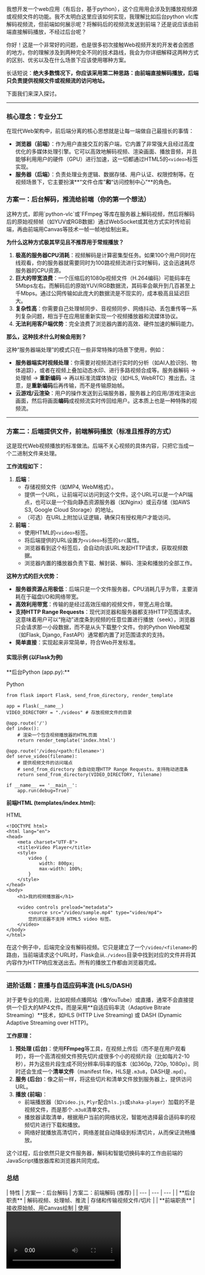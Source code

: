 我想开发一个web应用（有后台，基于python），这个应用用会涉及到播放视频源或视频文件的功能。我不太明白这里应该如何实现，我理解比如后台python vlc库解码视频流，但前端如何展示呢？将解码后的视频流发送到前端？还是说应该由前端直接解码播放，不经过后台呢？ 

你好！这是一个非常好的问题，也是很多初次接触Web视频开发的开发者会困惑的地方。你的理解涉及到两种完全不同的技术路线，我会为你详细解释这两种方式的区别、优劣以及在什么场景下应该使用哪种方案。

长话短说：**绝大多数情况下，你应该采用第二种思路：由前端直接解码播放，后端只负责提供视频文件或视频流的访问地址。**

下面我们来深入探讨。

---

<h3 id="3c70d953">核心理念：专业分工</h3>
在现代Web架构中，前后端分离的核心思想就是让每一端做自己最擅长的事情：

+ **浏览器（前端）**：作为用户直接交互的客户端，它内置了非常强大且经过高度优化的多媒体处理引擎。它可以高效地解码视频、渲染画面、播放音频，并且能够利用用户的硬件（GPU）进行加速，这一切都通过HTML5的`<video>`标签实现。
+ **服务器（后端）**：负责处理业务逻辑、数据存储、用户认证、权限控制等。在视频场景下，它主要扮演**“文件仓库”**和**“访问控制中心”**的角色。

<h3 id="8e07ee77">方案一：后台解码，推流给前端（你的第一个想法）</h3>
这种方式，即用`python-vlc`或`FFmpeg`等库在服务器上解码视频，然后将解码后的原始视频帧（如YUV或RGB数据）通过WebSocket或其他方式实时传给前端，再由前端用Canvas等技术一帧一帧地绘制出来。

**为什么这种方式极其罕见且不推荐用于常规播放？**

1. **极高的服务器CPU消耗**：视频解码是计算密集型任务。如果100个用户同时在线观看，你的服务器就需要同时为100路视频流进行实时解码，这会迅速耗尽服务器的CPU资源。
2. **巨大的带宽浪费**：一个压缩后的1080p视频文件（H.264编码）可能码率在5Mbps左右。而解码后的原始YUV/RGB数据流，其码率会飙升到几百甚至上千Mbps。通过公网传输如此庞大的数据流是不现实的，成本极高且延迟巨大。
3. **复杂性高**：你需要自己处理帧同步、音视频同步、网络抖动、丢包重传等一系列复杂问题，相当于在应用层重新实现一个视频播放器和流媒体协议。
4. **无法利用客户端优势**：完全浪费了浏览器内置的高效、硬件加速的解码能力。

**那么，这种技术什么时候会用到？**

这种“服务器端处理”的模式只在一些非常特殊的场景下使用，例如：

+ **服务器端实时视频处理**：你需要对视频流进行实时的分析（如AI人脸识别、物体追踪），或者在视频上叠加动态水印、进行多路视频合成等。服务器解码 -> 处理帧 -> **重新编码** -> 再以标准流媒体协议（如HLS, WebRTC）推出去。注意，是**重新编码**后再传输，而不是传输原始帧。
+ **云游戏/云渲染**：用户的操作发送到云端服务器，服务器上的应用/游戏渲染出画面，然后将画面**编码**成视频流实时传回给用户。这本质上也是一种特殊的视频流。

---

<h3 id="dd9f9f6e">方案二：后端提供文件，前端解码播放（标准且推荐的方式）</h3>
这是现代Web视频播放的标准做法。后端不关心视频的具体内容，只把它当成一个二进制文件来处理。

**工作流程如下：**

1. **后端**：
    - 存储视频文件（如MP4, WebM格式）。
    - 提供一个URL，让前端可以访问到这个文件。这个URL可以是一个API端点，也可以是一个指向静态资源服务器（如Nginx）或云存储（如AWS S3, Google Cloud Storage）的地址。
    - （可选）在URL上附加认证逻辑，确保只有授权用户才能访问。
2. **前端**：
    - 使用HTML的`<video>`标签。
    - 将后端提供的URL设置为`<video>`标签的`src`属性。
    - 浏览器看到这个标签后，会自动向该URL发起HTTP请求，获取视频数据。
    - 浏览器内置的播放器负责下载、解封装、解码、渲染和播放的全部工作。

**这种方式的巨大优势：**

+ **服务器资源占用极低**：后端只是一个文件服务器，CPU消耗几乎为零，主要消耗在于磁盘I/O和网络带宽。
+ **高效利用带宽**：传输的是经过高效压缩的视频文件，带宽占用合理。
+ **支持HTTP Range Requests**：现代浏览器和服务器都支持HTTP范围请求。这意味着用户可以“拖动”进度条到视频的任意位置进行播放（seek），浏览器只会请求那一小段数据，而不是从头下载整个文件。你的Python Web框架（如Flask, Django, FastAPI）通常都内置了对范围请求的支持。
+ **简单直接**：实现起来非常简单，符合Web开发标准。

<h4 id="e4fff8de">实现示例 (以Flask为例)</h4>
**后台Python (app.py):**

Python

```plain
from flask import Flask, send_from_directory, render_template

app = Flask(__name__)
VIDEO_DIRECTORY = "./videos" # 存放视频文件的目录

@app.route('/')
def index():
    # 渲染一个包含视频播放器的HTML页面
    return render_template('index.html')

@app.route('/video/<path:filename>')
def serve_video(filename):
    # 提供视频文件的访问端点
    # send_from_directory 会自动处理HTTP Range Requests，支持拖动进度条
    return send_from_directory(VIDEO_DIRECTORY, filename)

if __name__ == '__main__':
    app.run(debug=True)
```

**前端HTML (templates/index.html):**

HTML

```plain
<!DOCTYPE html>
<html lang="en">
<head>
    <meta charset="UTF-8">
    <title>Video Player</title>
    <style>
        video {
            width: 800px;
            max-width: 100%;
        }
    </style>
</head>
<body>
    <h1>我的视频播放器</h1>
    
    <video controls preload="metadata">
        <source src="/video/sample.mp4" type="video/mp4">
        您的浏览器不支持 HTML5 video 标签。
    </video>
</body>
</html>
```

在这个例子中，后端完全没有解码视频。它只是建立了一个`/video/<filename>`的路由，当前端请求这个URL时，Flask会从`./videos`目录中找到对应的文件并将其内容作为HTTP响应发送出去。所有的播放工作都由浏览器完成。

---

<h3 id="80dd8003">进阶话题：直播与自适应码率流 (HLS/DASH)</h3>
对于更专业的应用，比如视频点播网站（像YouTube）或直播，通常不会直接提供一个巨大的MP4文件。而是采用**自适应码率流（Adaptive Bitrate Streaming）**技术，如HLS (HTTP Live Streaming) 或 DASH (Dynamic Adaptive Streaming over HTTP)。

**工作原理：**

1. **预处理 (后台)**：使用**FFmpeg**等工具，在视频上传后（而不是在用户观看时），将一个高清视频文件预先切片成很多个小的视频片段（比如每片2-10秒），并为这些片段生成不同分辨率/码率的版本（如360p, 720p, 1080p）。同时还会生成一个**清单文件**（manifest file，HLS是`.m3u8`，DASH是`.mpd`）。
2. **服务 (后台)**：像之前一样，将这些切片和清单文件放到服务器上，提供访问URL。
3. **播放 (前端)**：
    - 前端播放器（如`Video.js`, `Plyr`配合`hls.js`或`shaka-player`）加载的不是视频文件，而是那个`.m3u8`清单文件。
    - 播放器读取清单，根据用户当前的网络状况，智能地选择最合适码率的视频切片进行下载和播放。
    - 网络好就播放高清切片，网络差就自动降级到标清切片，从而保证流畅播放。

这个过程，后台依然只是文件服务器，解码和智能切换码率的工作由前端的JavaScript播放器库和浏览器共同完成。

<h3 id="25f9c7fa">总结</h3>
| 特性 | 方案一：后台解码 | 方案二：前端解码 (推荐) |
| --- | --- | --- |
| **后台职责** | 解码视频、处理帧、推流 | 存储和传输视频文件/切片 |
| **前端职责** | 接收原始帧、用Canvas绘制 | 使用`<video>`<br/>标签请求并播放视频 |
| **服务器CPU** | **极高** | **极低** |
| **网络带宽** | **巨大浪费** | **高效** |
| **实现复杂度** | **非常高** | **简单，符合Web标准** |
| **应用场景** | 实时AI分析、云游戏等特殊场景 | **所有常规的Web视频点播和直播** |


导出到 Google 表格

**给你的建议：**

对于你的Web应用，请**毫不犹豫地选择方案二**。你的Python后端的核心任务是管理视频资源（上传、存储、数据库记录）并提供一个安全的URL给前端。前端则使用标准的HTML5 `<video>`标签或更强大的JS播放器库来负责所有与播放相关的任务。

只有当你需要对视频内容进行服务器端实时分析时，才需要考虑在后台解码视频。

![](https://lh3.googleusercontent.com/gg/AAHar4dogQArWfX_Pb1Mes2G1q4fa4B_YAoEBoFjbVfxb4m8lx9bHv3CGgH_XHWhatdx7NEKm2Nh24F0a18zu4cnKzjZdalSdbsoSBBf_ztUlt_w89_iE_A4cWnqim_ZolzJU8iR7okDZ7BOuTNUW4jaeF1vhUTqveJ5WJf-xtHOEL8v8u-9HhI)[在新窗口中打开](https://lens.google.com/uploadbyurl?url=https://lh3.googleusercontent.com/gg/AAHar4dogQArWfX_Pb1Mes2G1q4fa4B_YAoEBoFjbVfxb4m8lx9bHv3CGgH_XHWhatdx7NEKm2Nh24F0a18zu4cnKzjZdalSdbsoSBBf_ztUlt_w89_iE_A4cWnqim_ZolzJU8iR7okDZ7BOuTNUW4jaeF1vhUTqveJ5WJf-xtHOEL8v8u-9HhI=d&ep=bia)

这是我从一个带有视频播放功能的web应用中用开发者模式看到的页面dom，你帮我看看他是如何实现的 

分析

分析

+ 读取文档

已完成回答

好的，我们来一起分析一下你提供的这张DOM结构截图。

这张图非常清晰地展示了一个现代、标准的Web视频播放实现方式，它完美地印证了我之前向你解释的**“后端提供文件，前端解码播放”**的模式。

下面是详细的解读：

<h3 id="4fe65478">核心实现方式：HTML5 `<video>` 标签</h3>
最关键的一行代码是这个：

HTML

```plain
<video src="/data/video/1e8c3c6b-2ae0-48b8-8ec1-cf7e9064ab89.mp4?token=eyJhbGciOi..." controls autoplay class="h-full w-full block"></video>
```

让我们来分解一下这个标签的属性：

1. `**src**`** (视频源)**：这是最重要的部分。
    - **路径**: `/data/video/1e8c3c6b-2ae0-48b8-8ec1-cf7e9064ab89.mp4`
        * 这指向一个服务器上的 **.mp4 视频文件**。后端在这里的角色就是一个文件服务器。当浏览器渲染这个`<video>`标签时，它会向这个URL发起一个GET请求。
        * `1e8c3c6b...` 这一长串很可能是该视频在数据库中的唯一标识符（UUID）。
    - **查询参数**: `?token=eyJhbGciOi...`
        * `token=`后面跟着的一长串以`eyJ`开头的字符串，是一个典型的 **JWT (JSON Web Token)**。
        * **这是一个安全和授权机制**。后端服务器在收到视频文件请求时，会先解析这个`token`，验证其有效性（比如用户是否登录、是否有权限观看此视频）。只有`token`验证通过，后端才会将视频文件的数据流返回给前端浏览器。如果验证失败，后端可能会返回401未授权或403禁止访问的错误。
        * 这完美地体现了后端的职责：**业务逻辑（授权）+ 提供资源**，而不是解码。
2. `**controls**`：这个属性告诉浏览器显示原生的视频播放控件，包括播放/暂停按钮、进度条、音量控制、全屏按钮等。开发者无需自己用HTML/CSS/JS来画这些控件。
3. `**autoplay**`：这个属性尝试在视频加载完成后立即自动播放。不过，现代浏览器对自动播放有严格的限制，通常需要用户与页面有交互后（如点击）才能成功自动播放，或者在静音状态下（`muted`）才被允许。
4. `**class="h-full w-full block"**`：这些是CSS类，从命名风格（`h-full`, `w-full`）来看，极有可能是使用了像 **Tailwind CSS** 这样的工具类CSS框架。它们的作用是让视频元素在样式上占满其父容器的整个宽度和高度（`width: 100%; height: 100%;`）并以块级元素显示。

<h3 id="865b0a86">UI和布局：一个模态框（Modal/Dialog）</h3>
从`<video>`标签外层的DOM结构可以看出：

+ `<section role="dialog" ...>`: 这明确地指出视频播放器是被包裹在一个对话框（或者叫模态框、弹窗）中。
+ `class="flex fixed inset-0 ..."`: 这些CSS类（同样很像Tailwind CSS）定义了一个覆盖整个屏幕（`fixed inset-0`）的容器，并使用flex布局将其中的内容居中。
+ `data-slot="wrapper"`, `style="--visual-viewport-height: 911px..."`: 这表明整个组件可能是由某个前端框架（如React, Vue, Svelte）动态渲染出来的，并且在做一些响应式的布局计算。
+ `aria-modal="true"`, `aria-labelledby="..."`: 这些是WAI-ARIA属性，用于提升网页的可访问性（Accessibility），让屏幕阅读器等辅助工具能够理解这是一个模态对话框。

<h3 id="25f9c7fa-1">总结</h3>
这个Web应用的实现方式是：

1. **后端 (Python)**：
    - 负责用户认证和授权。
    - 提供一个受保护的API端点（例如 `/data/video/{video_id}`）。
    - 当收到带有效`token`的请求时，就从服务器的存储位置（可能是本地磁盘，也可能是云存储）读取对应的`.mp4`文件，并将其作为HTTP响应返回。服务器本身**不进行任何视频解码操作**。
2. **前端 (Browser/JavaScript)**：
    - 当用户点击某个视频时，前端框架会动态创建一个模态框（Dialog）。
    - 在模态框中渲染一个HTML5的`<video>`标签。
    - 将从后端获取到的、包含了安全`token`的视频URL赋值给`<video>`的`src`属性。
    - **之后的一切播放工作（网络请求、数据缓冲、解码、渲染到屏幕）都由浏览器内核全权负责。**

这是一种非常高效、安全且标准的实现方式，完全符合现代Web开发的最佳实践。

明白了，但视频流有很多种编码方式，video标签都能支持吗？会不会vlc播放器能播放，但video标签无法播放，而且我还需要在web前端展示视频源的编码、帧率、分辨率等信息，这怎么获取呢 

非常好的追问！这正好触及了Web视频开发的两个核心痛点：**兼容性**和**元数据获取**。你的直觉是完全正确的：VLC能播放的不代表浏览器就能播放。

我们来逐一拆解。

---

<h3 id="746dbdc8">1. 视频编码与`<video>`标签的兼容性</h3>
**简单回答：不，**`**<video>**`**标签远不能支持所有视频编码格式。**

VLC被称为“万能播放器”是有原因的。它内部捆绑了海量、自由的解码器库（如libavcodec，FFmpeg的核心），所以它几乎能播放你扔给它的任何东西，包括各种非标准的、老旧的、甚至有轻微损坏的视频文件。

而浏览器是一个高度标准化的、注重安全和性能的运行环境。它只会原生支持几种经过广泛协商和认可的格式组合。

<h4 id="649dcfac">“Web安全”的格式组合</h4>
为了保证你的视频能在几乎所有现代浏览器（Chrome, Firefox, Safari, Edge）上播放，你应该使用以下“黄金组合”：

+ **容器 (Container)**: **MP4 (**`**.mp4**`**)**
+ **视频编码 (Video Codec)**: **H.264 (也称为 AVC)**
+ **音频编码 (Audio Codec)**: **AAC**

这个组合拥有最广泛的硬件解码支持（手机、电脑的GPU可以直接解码，省电、高效），兼容性最好。

<h4 id="df62b463">其他重要格式</h4>
+ **WebM + VP9/VP8 + Opus**: 由Google主导的开放、免版税格式。在Chrome和Firefox中支持良好，但旧版Safari/IE不支持。现代Web应用通常会同时提供MP4和WebM两种格式，让浏览器自己选择。
+ **MP4 + H.265 (HEVC)**: 下一代主流编码，压缩率比H.264高很多。但由于**专利授权问题**，目前只有Safari原生支持。Chrome/Firefox需要操作系统层面安装扩展才能支持。
+ **AV1**: 最新的开放、免版税编码，压缩率比H.265还高。正在被所有主流浏览器迅速支持，是未来的方向，但目前还未完全普及。

<h4 id="542fbb30">关键结论：后台转码是必须的</h4>
既然无法保证用户上传的视频格式是Web兼容的，那么你的后台系统就必须有一个**“转码”**的步骤。

**流程应该是：**

1. 用户上传任意格式的视频（如 `.mkv`, `.avi`, `.mov`, `.wmv` 等）。
2. 你的Python后台调用一个强大的视频处理工具（**强烈推荐 FFmpeg**），将上传的视频统一转换为Web兼容的格式，比如前面提到的 **MP4 (H.264/AAC)**。
3. 转码成功后，将这个新的MP4文件存储起来，并提供URL给前端播放。

**一个简单的FFmpeg转码命令示例：**

Bash

```plain
# -i input.mkv           # 输入文件
# -c:v libx264         # 视频编码器使用libx264 (H.264)
# -preset medium       # 转码速度与质量的平衡
# -c:a aac             # 音频编码器使用aac
# -b:a 128k            # 音频比特率
# -movflags +faststart # 优化，让视频可以边下边播
# output.mp4           # 输出文件
ffmpeg -i input.mkv -c:v libx264 -preset medium -c:a aac -b:a 128k -movflags +faststart output.mp4
```

你可以在Python中通过 `subprocess` 模块来调用FFmpeg命令行。

---

<h3 id="61ffe6cf">2. 在前端获取视频的详细信息</h3>
这也是一个非常常见的需求。同样，`<video>`标签本身提供的API很有限，但我们有多种方法可以实现。

<h4 id="98e1b447">方案一：后台预处理（最可靠、推荐的方式）</h4>
既然你已经需要在后台用FFmpeg转码了，那么最理想的方式就是**在处理视频的同时，使用 **`**ffprobe**`** 工具提取所有元数据**。`ffprobe`是FFmpeg套件的一部分，专门用于分析媒体文件。

**流程：**

1. 在后台转码完成后，立刻用`ffprobe`分析输出的MP4文件。
2. `ffprobe`可以输出结构化的JSON数据，非常便于程序解析。
3. 将解析出的信息（分辨率、帧率、码率、编码格式、时长等）**存储到你的数据库里**，与视频的其他信息（如标题、ID）关联起来。
4. 当用户请求播放页面时，你的后台API除了返回视频URL，还应该把这些已经存好的元数据一并返回给前端。
5. 前端拿到这些数据后，直接渲染展示即可。

`**ffprobe**`** 命令示例：**

Bash

```plain
ffprobe -v quiet -print_format json -show_streams -show_format output.mp4
```

+ `-v quiet`: 隐藏不必要的日志。
+ `-print_format json`: 将输出格式化为JSON。
+ `-show_streams`: 显示所有流（视频、音频）的详细信息。
+ `-show_format`: 显示容器格式的信息（如时长、总码率）。

**你会得到类似下面这样的JSON输出：**

JSON

```plain
{
    "streams": [
        {
            "codec_name": "h264",
            "codec_long_name": "H.264 / AVC / MPEG-4 AVC / MPEG-4 part 10",
            "profile": "High",
            "width": 1920,
            "height": 1080,
            "r_frame_rate": "30/1", // 帧率 (30 fps)
            "avg_frame_rate": "30/1",
            "bit_rate": "4999908", // 码率
            "...": "..."
        },
        {
            "codec_name": "aac",
            "codec_long_name": "AAC (Advanced Audio Coding)",
            "...": "..."
        }
    ],
    "format": {
        "duration": "65.433000", // 时长 (秒)
        "size": "40916422",
        "bit_rate": "5002061",
        "...": "..."
    }
}
```

这种方式性能最好，信息最全，且与前端播放逻辑解耦，是专业视频网站的做法。

<h4 id="ef7533de">方案二：前端实时获取（有限但可行）</h4>
如果你无法修改后端，或者有特殊需求，也可以在前端获取部分信息。

1. **基本信息（分辨率）**: 一旦视频开始加载（监视 `loadedmetadata` 事件），你就可以从`<video>`元素上直接获取到视频的原始宽高。

JavaScript

```plain
const videoElement = document.querySelector('video');

videoElement.addEventListener('loadedmetadata', () => {
  const width = videoElement.videoWidth;
  const height = videoElement.videoHeight;
  console.log(`视频分辨率: ${width}x${height}`);
});
```

2. **详细信息（编码、帧率等）**: 这比较困难，因为浏览器没有直接提供这样的API。你需要借助JavaScript库，这些库通过Fetch API下载视频文件的一小部分（文件头），然后在前端解析出元数据。
    - **推荐库**: [**media-info.js**](https://www.google.com/search?q=https://github.com/malko/media-info.js)。它实际上是将强大的`MediaInfo`工具编译成了WebAssembly，可以在浏览器里直接运行。
    - **使用示例 (大致思路)**:

JavaScript

```plain
import MediaInfo from 'mediainfo.js';

const videoUrl = '/path/to/your/video.mp4';

MediaInfo({ format: 'JSON' }, (mediainfo) => {
  // 获取远程文件大小
  fetch(videoUrl, { method: 'HEAD' })
    .then(response => response.headers.get('content-length'))
    .then(size => {
      // 定义一个函数，让mediainfo.js只读取需要的部分
      const readChunk = (chunkSize, offset) => new Promise((resolve, reject) => {
        fetch(videoUrl, { headers: { Range: `bytes=${offset}-${offset + chunkSize - 1}` } })
          .then(response => response.arrayBuffer())
          .then(data => resolve(new Uint8Array(data)))
          .catch(reject);
      });

      // 开始分析
      mediainfo.analyzeData(() => size, readChunk)
        .then(result => {
          console.log(result); // 在这里获取完整的JSON格式元数据
          const videoTrack = result.media.track.find(t => t['@type'] === 'Video');
          if (videoTrack) {
              console.log('编码:', videoTrack.Format);
              console.log('帧率:', videoTrack.FrameRate);
          }
        })
        .catch(error => {
          console.error('分析失败:', error);
        });
    });
});
```

这种方式的缺点是增加了前端的复杂度和加载负担，但提供了极大的灵活性。

<h3 id="5f48af94">总结与建议</h3>
| 任务 | 最佳实践 | 备选方案 |
| --- | --- | --- |
| **处理不同格式的视频** | **后台使用FFmpeg统一转码**为 MP4 (H.264/AAC)。这是必须的步骤。 | 无。试图在前端处理非标准格式非常不可靠。 |
| **获取视频详细元数据** | **后台使用FFprobe提取信息**，存入数据库，通过API提供给前端。 | 在前端使用 `media-info.js`<br/> 等库实时分析视频文件头。 |


导出到 Google 表格

对于一个功能完善的Web应用，强烈建议你采用**后台处理**的方案。这会让你的系统更健壮、更高效，也让前端的开发更简单。

![](https://lh3.googleusercontent.com/gg/AAHar4d1A8w-fVwycXxAwv6mhbUKEWQ9xzYIA2wbhbHTidma57VQPZDTTxX7byUmonXaOhNpfWUeu3F_6nGxMtO9KlD9CrDW2io9RtUJyODaBG78ivGQ7a2P0cf6i9o9wWgE0YlBLstz3BybDjxy_4ITvPlJK9FduWvaRpK6lMNjADC8KjKK2pc)[在新窗口中打开](https://lens.google.com/uploadbyurl?url=https://lh3.googleusercontent.com/gg/AAHar4d1A8w-fVwycXxAwv6mhbUKEWQ9xzYIA2wbhbHTidma57VQPZDTTxX7byUmonXaOhNpfWUeu3F_6nGxMtO9KlD9CrDW2io9RtUJyODaBG78ivGQ7a2P0cf6i9o9wWgE0YlBLstz3BybDjxy_4ITvPlJK9FduWvaRpK6lMNjADC8KjKK2pc=d&ep=bia)

我的这个web应用里还有个功能就是视频流会被算法用来识别目标，比如人、车、物，识别的界面也要在界面上实时的去看，我看了另外一个软件中类似的功能，我只能抓取请求来看，我发现这好像是用图片拼出来的？即服务器发送回来的结果是图片，客户端把它拼接成视频流？ 

分析

分析

+ 读取文档

已完成回答

您观察得非常仔细，而且您的猜测是完全正确的！这种**“用图片拼成视频流”**的方式是一种非常常见且经典的实时视频流技术，特别适用于您所描述的“算法实时识别”场景。

我们来深入分析一下您截图中的内容，并解释这种技术的工作原理、优缺点以及与其他方案的对比。

<h3 id="51fbbcc6">从您的截图中找到的证据</h3>
在您提供的截图右侧，我们能看到一个API请求的返回结果（JSON格式）。请注意`app_config`字段内部的内容，特别是这个关键部分：

JSON

```plain
"output_uri": "data:image/jpeg;base64,/9j/4AAQSkZJRgABAQ... (省略了很长的字符串)"
```

这行代码就是“铁证”：

1. `**data:image/jpeg;base64,**`: 这是一个 **Data URL**。它是一种特殊的URL，允许将内容（这里是JPEG图片）直接嵌入到文本数据中，而不需要一个单独的文件链接。
2. `**/9j/4AAQSk...**`: 这是JPEG图片文件内容经过 **Base64编码** 后的字符串。浏览器看到这个Data URL后，就能直接解码并渲染出一张图片。

再结合您截图左侧的网络请求列表，您会发现有很多对 `smart_tuning_job/page` 或 `tasks/page` 的请求在持续不断地发出。这表明前端正在**轮询 (Polling)**——即每隔一个很短的时间（比如100-200毫秒）就向服务器请求一次最新的数据。

**所以，完整的工作流程是这样的：**

1. **服务器端**：
    - 算法程序从视频源（摄像头或视频文件）读取一帧。
    - 对这一帧图像运行您的识别算法（人、车、物检测）。
    - 将识别结果（比如绘制了边界框和标签）直接画在这一帧图像上。
    - 将这张处理后的图像编码成JPEG格式，再进行Base64编码。
    - 将这个Base64字符串作为JSON数据的一部分，通过API返回给前端。
2. **前端**：
    - 使用 `setInterval` 或类似的机制，定期向后台API发起请求。
    - 收到包含Base64图片数据的新JSON后，立即更新界面上一个`<img>`标签的`src`属性。
    - 由于这个过程非常快（比如每秒5-15次），人眼就会将快速连续替换的静态图片感知为动态的视频。

这种技术通常被称为 **Motion JPEG (MJPEG) over HTTP**。

<h3 id="3f1a682a">为什么使用这种“图片流”的方式？</h3>
尽管听起来有些“原始”，但这种方法在很多场景下是绝佳选择，因为它有几个核心优势：

1. **极低的延迟 (Ultra-Low Latency)**：服务器处理完一帧就立刻可以发送，前端收到就立刻可以显示。中间几乎没有缓冲区，延迟可以控制在毫秒级。这对于需要实时监控算法效果的应用至关重要。
2. **实现简单**：相比于复杂的流媒体协议（如WebRTC），这种方式的后端和前端实现都非常简单。后端只需生成图片，前端只需轮询API并更新图片。
3. **易于叠加数据**：算法的识别结果（框、线、文字）可以在服务器端非常方便地直接绘制到图片上，所见即所得。如果传的是原生视频流，要在客户端再精确地叠加这些信息会复杂得多。
4. **无浏览器兼容性问题**：所有浏览器都完美支持显示图片。
5. **易于调试**：每一个请求返回的都是一张独立的图片，可以很方便地单独查看和分析，排查问题非常直观。

<h3 id="5811a6fb">这种方式的缺点是什么？</h3>
1. **带宽占用高**：视频编码（如H.264）会利用帧间压缩技术（只记录两帧之间变化的部分），大大减小文件大小。而MJPEG发送的每一帧都是一张完整的JPEG图片，没有帧间压缩，因此非常消耗带宽。
2. **没有音频**：这种方法只传输图像。
3. **对服务器有一定压力**：服务器需要为每个客户端的每一帧都进行JPEG编码，虽然这比视频编码快，但在高并发下仍有消耗。

<h3 id="cafabef4">与其他实时流媒体方案的对比</h3>
| 技术方案 | 延迟 | 带宽效率 | 实现复杂度 | 适用场景 |
| --- | --- | --- | --- | --- |
| **图片流 (MJPEG)** | **极低** (0.1-0.5秒) | 低 | **非常低** | **算法监控**、调试界面、内网安防、对实时性要求极高且客户端数量少的场景。 |
| **WebRTC** | **极低** (0.1-0.5秒) | **非常高** | **非常高** | 视频会议、互动直播、远程控制、云游戏等需要双向、超低延迟和高效率的场景。 |
| **低延迟HLS/DASH** | 较低 (1-5秒) | 高 | 中等 | 一对多的直播（如体育赛事、新闻），可以接受秒级延迟，但需要支持海量并发观众。 |


导出到 Google 表格

<h3 id="44527895">结论与建议</h3>
对于您的需求——**“在界面上实时查看算法的识别效果”**，您观察到的这种**图片流 (MJPEG over HTTP)方案是一个非常合适且常用**的选择。

+ 它的**极低延迟**可以让你立即看到算法对当前画面的反应。
+ 它的**简单性**可以让你快速搭建起这个监控界面，而不用去处理复杂的WebRTC信令服务器和网络穿透问题。
+ 带宽问题通常在内部系统或客户端数量有限的情况下是可以接受的。

因此，您可以放心地参考这种实现方式来开发您的功能。

我还是不能理解，为什么服务器不将视频流提供出来，客户端使用video播放就行了 

这是一个非常好的问题，它直击了“普通视频播放”和“实时算法监控”这两种场景的核心区别。您会感到困惑，是因为我们习惯性地认为“在网页上看活动的影像是视频”，但在这里，我们需要换一个角度来思考。

简单来说：**因为服务器提供给您的，已经不是“纯净的”原始视频流了，而是经过算法加工、混合了分析结果的“数据可视化流”。** 使用`<video>`标签播放的方案，在这个特定场景下，会变得极其复杂、延迟高，且难以同步。

让我们来做一个详细的对比，您就会明白为什么工程师们会选择看似“原始”的图片流方案。

假设我们的目标是：在视频中实时框出检测到的小汽车。

---

<h3 id="d5015ac1">方案A：图片流 (MJPEG) 方式（您观察到的方式）</h3>
这个流程非常直接，是一条单行道：

1. **服务器端**:
    - 获取视频的 **第1帧**。
    - 算法分析第1帧，发现一辆车在坐标 (100, 150)。
    - 服务器**直接在第1帧的图像上画一个红框**。
    - 将这张**画好框的图片**编码成JPEG，发送给前端。
2. **前端**:
    - 接收到这张图片。
    - 将其显示在一个 `<img>` 标签里。

（...重复这个过程，获取第2帧、画框、发送、显示...）

**优点**:

+ **所见即所得**：前端收到的就是最终结果，无需任何额外处理。
+ **绝对同步**：识别框和它对应的视频帧是“焊死”在一起的，永远不会错位。
+ **极低延迟**：处理完一帧就发一帧，延迟只取决于处理速度和网络速度。

---

<h3 id="24f999c1">方案B：`<video>` 标签播放方式（您设想的方式）</h3>
要实现同样的效果，这个流程会变得异常复杂，需要两条并行的数据流：

1. **服务器端**:
    - **数据流1**: 将“纯净的”原始视频流，通过HLS或DASH等协议提供出来。这是一个标准的视频服务。
    - **数据流2**: 算法并行分析视频。当分析到第1帧（时间戳0.03秒）时，发现一辆车在坐标(100, 150)。服务器需要通过另一个通道（通常是WebSocket）向前端发送一条**元数据消息**，内容可能是：`{ "timestamp": 0.03, "objects": [{ "label": "car", "box": [100, 150, 50, 30] }] }`。
2. **前端**:
    - **任务1**: 使用`<video>`标签播放来自数据流1的视频。
    - **任务2**: 同时，通过WebSocket接收来自数据流2的元数据消息。
    - **核心难题 (任务3)**: 必须编写非常复杂的JavaScript代码，来**精确同步**这两个数据流。
        * 代码需要不断检查`<video>`标签当前播放到哪一帧（或哪个时间戳）。
        * 当发现视频播放到接近0.03秒时，就要从收到的元数据中找到对应的信息。
        * 然后，在一个覆盖在`<video>`标签之上的透明`<canvas>`画布上，用JavaScript画出那个红色的框。
        * 当视频播放到下一帧时，要立刻清除上一帧的框，再画上新的框。

**这个方案的致命缺陷**:

+ **同步是噩梦**: 视频流有自己的网络缓冲和解码延迟，而WebSocket消息的延迟又不一样。要让框和视频中的车“严丝合缝”地对应起来，在多变的网络环境下几乎是不可能完成的任务。您很可能会看到**框在追着车跑，或者框比车先出现**的滑稽场面。
+ **延迟是硬伤**: 标准的HLS/DASH视频流协议为了保证播放流畅，天生就带有**数秒甚至数十秒的延迟**。这对于需要实时监控算法效果的场景是不可接受的。您看到算法识别出问题时，真实事件已经过去十几秒了。
+ **实现复杂度极高**: 前后端都需要维护两条数据流，前端还需要处理复杂的渲染和同步逻辑，开发和维护成本呈指数级增长。

<h3 id="6a7a5b43">总结：选择最合适的工具</h3>
| 对比维度 | 图片流 (MJPEG) | `<video>`<br/>标签 + 元数据 |
| --- | --- | --- |
| **数据本质** | **最终的可视化结果** (图像+标注) | **分离的数据** (纯视频 + 标注信息) |
| **数据同步** | **原生同步** (服务器端完成) | **极其困难** (客户端尝试同步) |
| **延迟** | **极低 (毫秒级)** | **高 (秒级)** |
| **实现复杂度** | **低** | **非常高** |
| **最适用场景** | **实时算法监控、工业质检、调试界面** | **视频网站点播 (如B站、YouTube)** |


导出到 Google 表格

所以，不是服务器“不愿”提供视频流，而是因为在“实时算法监控”这个任务中，**我们真正关心的不是原始视频本身，而是‘算法处理后的结果’**。图片流的方式，虽然看起来技术含量不高，但它恰恰是将“处理结果”以最低延迟、最可靠的方式呈现给用户的最佳工程实践。

它把复杂的同步问题留在了算力更强的服务器端一次性解决，而留给前端一个非常简单的“显示图片”的任务，这是一种非常聪明的设计。

明白了，使用Motion JPEG (MJPEG) over HTTP是一种更好的方式，但我还有个难题需要解决，我的web应用的客户有时候需要将算法的运行结果（带标注框的jpeg图片流）导出成一段视频，而我自己还有一个功能想要去实现，就是现在算法给我的结果只能是一个算法一个结果图片，比如同一个视频流识别人和车，现在我拿到了2张图片以及标注框的像素坐标这些都有，但我如果想把他们合并成一个结果（带标注框的jpeg图片流），这是不是还要对其帧？怎么实现呢？实现起来有什么坑？ 

您好！这两个问题都非常实际，它们是从一个简单的MJPEG原型走向一个健壮、功能完善的AI视频分析应用的必经之路。这两个难题的核心都指向了同一个方向：**您需要一个更精细的后端架构来管理“帧”和“算法结果”。**

让我们逐一拆解这两个难题。

---

<h3 id="2da43a41">难题一：将实时图片流导出为视频文件 (MP4)</h3>
您的客户有这个需求是非常合理的。实时查看是为了监控，而导出视频是为了存档、汇报和进一步分析。

**核心思想**：这个过程应该在**服务器端**完成，而不是在客户端。服务器端有更强的处理能力、更可靠的环境和对所有数据的完全访问权。

**推荐实现方案：**

1. **后台帧缓存**：您的后端在生成带标注框的JPEG图片流时，不能再是“阅后即焚”。您需要将这些生成的图片**临时存储**起来。
    - **简单实现**：创建一个临时目录，将每一帧都保存为带序列号的图片文件，例如 `frame_00001.jpg`, `frame_00002.jpg`, `frame_00003.jpg`...
    - **进阶实现**：使用一个内存中的**环形缓冲区 (Circular Buffer)**，例如Python中的`collections.deque`，始终保持最近N分钟的帧数据。这样可以减少磁盘I/O。
2. **触发导出**：前端提供一个“开始录制”和“停止录制并导出”的按钮。
    - 点击“开始录制”，前端向后端发送一个API请求，后端收到后标记一个开始状态，并开始将后续生成的帧存入一个特定的导出任务目录。
    - 点击“停止录制”，前端再发送一个请求，后端标记结束状态。
3. **使用FFmpeg合成视频**：录制结束后，后端调用FFmpeg将刚刚保存的一序列图片“缝合”成一个MP4视频。这是一个异步的后台任务。

**关键的FFmpeg命令示例：**

Bash

```plain
# -framerate 15           # 1. 指定视频的帧率，必须与你的图片流生成速率一致！
# -i /path/to/frames/frame_%05d.jpg  # 2. 按顺序读取图片
# -c:v libx264            # 3. 使用H.264视频编码器
# -pix_fmt yuv420p        # 4. 指定像素格式，保证最大兼容性！
# output.mp4              # 5. 输出的MP4文件名

ffmpeg -framerate 15 -i /path/to/frames/frame_%05d.jpg -c:v libx264 -pix_fmt yuv420p output.mp4
```

4. **提供下载**：FFmpeg任务完成后，后端将生成的`output.mp4`文件的URL提供给前端，用户即可下载。

<h4 id="2948c03e">**这个方案的“坑” (Pitfalls)：**</h4>
+ **帧率 (**`**-framerate**`**)**：这是**最关键的参数**。你必须告诉FFmpeg你的图片流的真实帧率是多少（比如每秒生成15张图，就设置为15）。如果设置错误，导出的视频会看起来像快进或慢动作。
+ **像素格式 (**`**-pix_fmt yuv420p**`**)**：这是**第二关键的参数**。JPEG是RGB色彩空间，但标准的MP4视频为了压缩效率，使用的是YUV色彩空间。`yuv420p`是兼容性最好的格式。如果不加这个参数，很多播放器（包括部分浏览器）可能无法播放导出的视频，或者颜色会很奇怪。
+ **文件命名 (**`**frame_%05d.jpg**`**)**：图片文件名必须是连续的、补零的数字序列，`%05d`表示5位数且前面用0补齐（如00001, 00002...）。这样FFmpeg才能正确识别顺序。
+ **后台任务**：视频合成可能需要几秒到几分钟，这必须是一个**异步后台任务**，不能阻塞API请求。完成后可以通过WebSocket或轮询通知前端。

---

<h3 id="1757a9db">难题二：合并多个算法结果流</h3>
这个问题比导出更深入到架构层面。您的直觉完全正确——**必须对其帧 (Frame Alignment)**！这是解决这个问题的唯一途径。

**错误的做法**：分别拿到两张带标注的图片，然后尝试在前端或后端将它们“合成”。这是行不通的，因为你无法保证这两张图片对应的是完全相同的原始帧，也无法优雅地合并它们。

**正确的架构（“先合并元数据，再统一绘制”）：**

您需要重新设计您的处理流水线，引入一个**“结果合成器 (Composer)”**的角色。

1. **改变算法的输出**：
    - 您的算法（识别人、识别车）不应该再直接输出带标注的图片。
    - 它们的输出应该是**纯粹的JSON元数据**，描述了“在哪一帧，发现了什么，坐标在哪里”。同时，每一帧需要有一个**唯一的标识符 (Frame ID)**，例如时间戳或一个简单的自增ID。

**例如，对于同一帧 **`**frame_id: 123**`**：**

    - 识别人算法输出：`{ "frame_id": 123, "detections": [{"box": [10, 20, 50, 100], "label": "person"}] }`
    - 识别车算法输出：`{ "frame_id": 123, "detections": [{"box": [300, 250, 150, 80], "label": "car"}] }`
2. **引入“合成器”模块**：
    - 这个模块是新的处理核心。它的工作是： a. 从原始视频流中获取**一帧纯净的、未被修改的图像**，并赋予它唯一的 `frame_id` (例如123)。 b. 将这帧原始图像和它的 `frame_id` 发送给所有的算法。 c. 等待并收集所有算法返回的、`frame_id`为123的**JSON元数据**。 d. 拿到**原始图像**和**所有算法的标注框**后，**在这一张原始图像上，统一绘制所有框**（人的框和车的框）。 e. 将这张最终合成的、包含所有标注的图片编码成JPEG。 f. 将这张JPEG发送给前端，作为MJPEG流的一帧。

<h4 id="2948c03e-1">**这个方案的“坑” (Pitfalls)：**</h4>
+ **帧同步是核心**：必须有一个机制确保所有模块处理的是同一帧。使用唯一的 **Frame ID** 是最简单可靠的方式。时间戳也可以，但可能会有精度问题。
+ **算法速度不一**：如果“识别车”比“识别人”慢很多怎么办？
    - **策略1（等待）**：合成器必须等待所有算法的结果都返回后，再进行绘制。这会使得整个流的延迟取决于最慢的那个算法。需要设置一个最长等待时间的**超时**，防止系统被卡死。
    - **策略2（不等待）**：合成器不等了，收到哪个算法的结果就先画哪个。这会导致某些帧上可能只显示了人的框，下一帧才同时显示人和车的框，画面会闪烁。通常不推荐。
+ **数据流管理**：这个架构引入了多个并行的处理路径，您需要管理好它们之间的数据流。对于简单的应用，可以使用Python的 `queue.Queue`。对于复杂的系统，可能需要引入像 **Redis Pub/Sub** 或 **RabbitMQ** 这样的消息队列来解耦各个服务。
+ **资源消耗**：原始帧需要在内存中传递给多个进程或模块，要注意内存管理，避免不必要的拷贝。

<h3 id="25f9c7fa-2">总结</h3>
1. **对于导出**：在后端缓存生成的JPEG帧，然后使用**FFmpeg**在后台进行合成。务必注意 `-framerate` 和 `-pix_fmt` 参数。
2. **对于合并**：重构您的架构。让算法只输出**JSON元数据**，并引入一个**“合成器”**模块，该模块负责收集同一帧的所有元数据，然后在原始图像上进行统一绘制，最后生成一张JPEG图片发往前端。**基于Frame ID的帧对齐是这个方案的灵魂。**

虽然这增加了架构的复杂度，但它将您的应用从一个简单的原型提升到了一个可扩展、功能强大的平台，能够灵活地集成未来更多的AI算法。

谢谢你的回答，非常清楚，我还有几个问题 

1. 不管是导出还是合并，是否能利用GPU来提升性能？比如FFmpeg在后台进行合成的时候如果当前机器上是有GPN或NPU的，会更快吗？ 

2.我不太喜欢FFmpeg这种在后台命令行的方式运行的方案，FFmpeg是否有python包？ 

3.我还在想，算法基于原始输入视频流识别，输出的是一张张的识别后图片，我如果实现和并和导出（都在后台实现），实际上我已经有了一个合并的视频流了，前端可以用video进行播放了，当然我可能需要在后台部署一个流媒体服务 

当然可以！您提出的这几个问题都非常深入，说明您已经在认真思考如何构建一个高性能、易于维护的系统了。我们来逐一解答。

---

<h3 id="9942160f">1. GPU/NPU 加速：性能的翅膀</h3>
**答案是肯定的，利用GPU可以极大地提升性能，这甚至是专业视频处理的标配。**

FFmpeg本身非常强大，它可以通过特定的硬件加速API来调用GPU进行编解码工作，从而将CPU解放出来去做其他事情（比如运行你的Python业务逻辑）。

<h4 id="84ee6550">**对于“导出视频” (编码过程)**</h4>
当您使用FFmpeg合成视频时，最耗费计算资源的就是**视频编码**这一步（将一帧帧图像压缩成H.264/H.265格式）。

+ **CPU编码 (默认)**: `-c:v libx264` (H.264) 或 `-c:v libx265` (H.265)。这会消耗大量CPU资源。
+ **GPU编码 (NVIDIA)**: `-c:v h264_nvenc` 或 `-c:v hevc_nvenc`。这会调用NVIDIA GPU上的专用硬件编码器(NVENC)，速度比CPU快几个数量级，且CPU占用率极低。
+ **GPU编码 (Intel)**: `-c:v h264_qsv` 或 `-c:v hevc_qsv`。这会调用Intel核显的Quick Sync Video技术。
+ **GPU编码 (AMD)**: `-c:v h264_amf` 或 `-c:v hevc_amf`。

**示例：**

Bash

```plain
# 使用NVIDIA GPU进行硬件编码导出
ffmpeg -framerate 15 -i frames/frame_%05d.jpg -c:v h264_nvenc -pix_fmt yuv420p output.mp4
```

只要您的服务器上装有相应厂商的显卡和正确的驱动，FFmpeg就能利用它来“秒速”完成视频导出。

<h4 id="f05e7ed4">**对于“合并过程” (图像处理)**</h4>
您在“合成器”中绘制标注框的步骤，通常由OpenCV或Pillow这样的库在CPU上完成。这一步也可以被GPU加速，但这会更复杂一些，例如使用编译了CUDA支持的OpenCV版本。不过，通常性能瓶颈在**视频编码**和**AI推理**上，所以优先加速这两项收益最大。

<h4 id="9fa70baf">**关于NPU**</h4>
NPU (神经网络处理单元) 主要用于加速您的**AI算法本身（即目标识别）**，而不是视频编码。一个理想的高性能系统里，硬件的分工是这样的：

+ **CPU**: 负责业务逻辑、任务调度、文件I/O。
+ **NPU**: 负责运行AI模型，快速输出检测结果（坐标框）。
+ **GPU**: 负责视频的解码、图像的预处理/后处理（绘制）、以及最终的视频编码。

---

<h3 id="317bfd7c">2. FFmpeg 的 Pythonic 之路：告别命令行</h3>
您完全不必忍受拼接命令行字符串的痛苦。有很多优秀的Python库将FFmpeg的命令行接口（CLI）封装成了优雅的Pythonic API。

**强烈推荐：**`**ffmpeg-python**`

这个库允许您用链式调用的方式构建FFmpeg的处理流程图，代码非常清晰易读。但请注意：**它本质上还是在后台为您生成并执行FFmpeg的命令行，所以您的系统上仍然需要安装好FFmpeg可执行文件。**

**对比一下，以导出视频为例：**

**传统 **`**subprocess**`** 方式:**

Python

```plain
import subprocess

command = [
    'ffmpeg',
    '-framerate', '15',
    '-i', 'frames/frame_%05d.jpg',
    '-c:v', 'libx264',
    '-pix_fmt', 'yuv420p',
    'output.mp4'
]
subprocess.run(command)
```

**使用 **`**ffmpeg-python**`** 的方式:**

Python

```plain
import ffmpeg

try:
    (
        ffmpeg
        .input('frames/frame_%05d.jpg', framerate=15)
        .output('output.mp4', vcodec='libx264', pix_fmt='yuv420p')
        .run(capture_stdout=True, capture_stderr=True) # run()会执行命令
    )
except ffmpeg.Error as e:
    print('stdout:', e.stdout.decode('utf8'))
    print('stderr:', e.stderr.decode('utf8'))
    raise e
```

使用`ffmpeg-python`的好处显而易见：代码更具可读性、更安全（避免了命令注入风险）、更易于维护和动态构建复杂的处理流程。

---

<h3 id="dc12accd">3. 架构的升华：从图片流到真正的视频流</h3>
**您提出的这一点非常非常棒！这证明您已经完全理解了问题的本质，并且开始从系统优化的角度思考了。您的想法完全正确，并且是专业视频处理系统演进的必经之路。**

您说得对，当您的“合成器”模块在后端实时生成了带标注的图像帧序列时，您实际上已经拥有了一个**“干净的、连续的视频流”**。此时，再把它拆成一张张JPEG发给前端确实有些“浪费”。

与其使用MJPEG，我们可以更进一步：**在后台将这个帧序列实时编码成真正的视频流（如H.264），然后通过一个流媒体服务器推送给前端，前端直接用**`**<video>**`**标签播放。**

这套架构被称为**“实时转码与推流”**。

<h4 id="812f02f7">**新的架构流程：**</h4>
1. **“合成器”模块**：和之前一样，负责获取原始帧、收集算法元数据、在图像上绘制所有标注框。
2. **实时编码与推流 (FFmpeg)**：
    - 合成器不再将最终图像编码为JPEG，而是将原始的图像帧（如NumPy数组）喂给一个**持续运行的FFmpeg进程**（可以用`ffmpeg-python`的流式处理模式来启动）。
    - 这个FFmpeg进程的作用是：接收图像帧，将它们实时编码成H.264视频流，然后使用**RTMP协议**将这个流推送到一个本地的**流媒体服务器**地址。
    - 推流命令大概是这样：`ffmpeg ... -f flv rtmp://localhost/live/my_stream`
3. **流媒体服务器 (The Missing Piece)**：
    - 您需要在后台额外部署一个流媒体服务软件。它的职责是接收来自FFmpeg的RTMP流，然后将其转换成前端Web浏览器能够播放的协议。
    - **强烈推荐的开源流媒体服务器**: **SRS (Simple Realtime Server)** 或 **MediaMTX**。它们都非常强大、高性能且易于部署。
    - 流媒体服务器可以将RTMP流自动转换为 **HLS**, **DASH**, 甚至延迟更低的 **WebRTC** 或 **HTTP-FLV**。
4. **前端播放**：
    - 前端不再是轮询API刷新`<img>`标签。
    - 而是使用一个支持HLS或HTTP-FLV的播放器（如`hls.js`, `flv.js`）或者直接使用WebRTC，去播放流媒体服务器提供的URL。
    - 最终的播放任务交给了浏览器高度优化的`<video>`元素。

<h4 id="d31fc1db">**这个架构的优劣势：**</h4>
+ **巨大优势**：
    - **带宽效率极高**：H.264比MJPEG节省80-90%以上的带宽，可以支持更多人同时观看，或者在同等带宽下提供更高清的画质。
    - **前端体验好**：播放更流畅，且`<video>`标签自带丰富的原生控件（播放、暂停、全屏、音量等）。
    - **更专业、更具可扩展性**。
+ **挑战**：
    - **架构更复杂**：您需要额外维护一个流媒体服务器。
    - **延迟可能略高于MJPEG**：因为引入了视频编码和流协议的缓冲，延迟可能会从MJPEG的~200ms增加到~1-3秒（HTTP-FLV/WebRTC可以做到1秒以内，HLS延迟较高）。但这对于绝大多数监控场景来说是完全可以接受的。

**结论**：如果您的应用需要支持较多的并发用户，或者对带宽敏感，或者追求更专业的播放体验，那么从MJPEG升级到这套“实时推流”架构是非常值得的投资。

